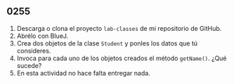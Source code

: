 ## 0255

1. Descarga o clona el proyecto `lab-classes` de mi repositorio de GitHub.
2. Abrélo con BlueJ.
3. Crea dos objetos de la clase `Student` y ponles los datos que tú consideres.
5. Invoca para cada uno de los objetos creados el método `getName()`. ¿Qué sucede?
6. En esta actividad no hace falta entregar nada.

